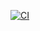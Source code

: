 [![CI](https://github.com/flagship-io/flagship-sync-agent/actions/workflows/ci.yml/badge.svg)](https://github.com/flagship-io/flagship-sync-agent/actions/workflows/ci.yml)
